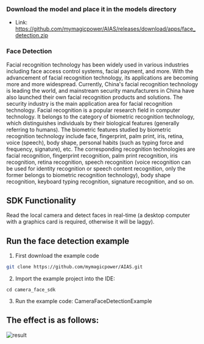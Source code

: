 
### Download the model and place it in the models directory
- Link: https://github.com/mymagicpower/AIAS/releases/download/apps/face_detection.zip

### Face Detection

Facial recognition technology has been widely used in various industries including face access control systems, facial payment, and more. With the advancement of facial recognition technology, its applications are becoming more and more widespread. Currently, China's facial recognition technology is leading the world, and mainstream security manufacturers in China have also launched their own facial recognition products and solutions. The security industry is the main application area for facial recognition technology.
Facial recognition is a popular research field in computer technology. It belongs to the category of biometric recognition technology, which distinguishes individuals by their biological features (generally referring to humans). The biometric features studied by biometric recognition technology include face, fingerprint, palm print, iris, retina, voice (speech), body shape, personal habits (such as typing force and frequency, signature), etc. The corresponding recognition technologies are facial recognition, fingerprint recognition, palm print recognition, iris recognition, retina recognition, speech recognition (voice recognition can be used for identity recognition or speech content recognition, only the former belongs to biometric recognition technology), body shape recognition, keyboard typing recognition, signature recognition, and so on.

## SDK Functionality

Read the local camera and detect faces in real-time (a desktop computer with a graphics card is required, otherwise it will be laggy).

## Run the face detection example

1. First download the example code
```bash
git clone https://github.com/mymagicpower/AIAS.git
```

2. Import the example project into the IDE:
```
cd camera_face_sdk
```

3. Run the example code: CameraFaceDetectionExample


## The effect is as follows:
![result](https://aias-home.oss-cn-beijing.aliyuncs.com/AIAS/face_sdk/images/faces.jpg)
